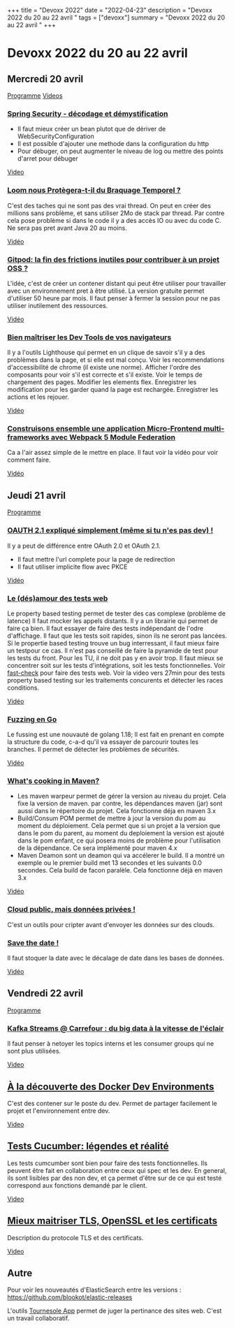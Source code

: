 +++
title = "Devoxx 2022"
date = "2022-04-23"
description = "Devoxx 2022 du 20 au 22 avril "
tags = ["devoxx"]
summary = "Devoxx 2022 du 20 au 22 avril "
+++

# Devoxx 2022 du 20 au 22 avril

## Mercredi 20 avril

[Programme](https://cfp.devoxx.fr/2022/byday/wed)
[Videos](https://www.youtube.com/c/DevoxxFRvideos/featured)

### [Spring Security - décodage et démystification](https://cfp.devoxx.fr/2022/talk/UBP-3035/Spring_Security_-_decodage_et_demystification_%F0%9F%95%B5%EF%B8%8F)
* Il faut mieux créer un bean plutot que de dériver de WebSecurityConfiguration
* Il est possible d'ajouter une methode dans la configuration du http
* Pour débuger, on peut augmenter le niveau de log ou mettre des points d'arret pour débuger

[Video](https://www.youtube.com/watch?v=wYR6L_1Jb4I)

### [Loom nous Protègera-t-il du Braquage Temporel ?](https://cfp.devoxx.fr/2022/talk/IFY-4656/Loom_nous_Protegera-t-il_du_Braquage_Temporel_%3F)
C'est des taches qui ne sont pas des vrai thread. 
On peut en créer des millions sans problème, et sans utiliser 2Mo de stack par thread.
Par contre cela pose problème si dans le code il y a des accès IO ou avec du code C.
Ne sera pas pret avant Java 20 au moins.

[Vidéo](https://www.youtube.com/watch?v=wx7t69DylsI)

### [Gitpod: la fin des frictions inutiles pour contribuer à un projet OSS ?](https://cfp.devoxx.fr/2022/talk/SKW-4406/Gitpod:_la_fin_des_frictions_inutiles_pour_contribuer_a_un_projet_OSS_%3F)
L'idée, c'est de créer un contener distant qui peut être utiliser pour travailler avec un environnement pret à être utilisé.
La version gratuite permet d'utiliser 50 heure par mois. 
Il faut penser à fermer la session pour ne pas utiliser inutilement des ressources.

[Vidéo](https://www.youtube.com/watch?v=7OlynADvoCc)

### [Bien maîtriser les Dev Tools de vos navigateurs](https://cfp.devoxx.fr/2022/talk/IKR-5883/Bien_maitriser_les_Dev_Tools_de_vos_navigateurs)
Il y a l'outils Lighthouse qui permet en un clique de savoir s'il y a des problèmes dans la page, et si elle est mal conçu.
Voir les recommendations d'accessibilité de chrome (il existe une norme).
Afficher l'ordre des composants pour voir s'il est correcte et s'il existe.
Voir le temps de chargement des pages.
Modifier les elements flex.
Enregistrer les modification pour les garder quand la page est rechargée.
Enregistrer les actions et les rejouer.

[Vidéo](https://www.youtube.com/watch?v=TVJhAda0Ex0)

### [Construisons ensemble une application Micro-Frontend multi-frameworks avec Webpack 5 Module Federation](https://cfp.devoxx.fr/2022/talk/TPG-0599/Construisons_ensemble_une_application_Micro-Frontend_multi-frameworks_avec_Webpack_5_Module_Federation)
Ca a l'air assez simple de le mettre en place. Il faut voir la vidéo pour voir comment faire.

[Vidéo](https://www.youtube.com/watch?v=zOU8wTCx8io)

## Jeudi 21 avril

[Programme](https://cfp.devoxx.fr/2022/byday/thu)

### [OAUTH 2.1 expliqué simplement (même si tu n'es pas dev) !](https://cfp.devoxx.fr/2022/talk/YHH-6414/OAUTH_2.1_explique_simplement_(meme_si_tu_n'es_pas_dev)_!)
Il y a peut de différence entre OAuth 2.0 et OAuth 2.1.
* Il faut mettre l'url complete pour la page de redirection
* Il faut utiliser implicite flow avec PKCE

[Vidéo](https://www.youtube.com/watch?v=YdShQveywpo)

### [Le (dés)amour des tests web](https://cfp.devoxx.fr/2022/talk/QUS-1105/Le_(des)amour_des_tests_web)
Le property based testing permet de tester des cas complexe (problème de latence)
Il faut mocker les appels distants. Il y a un librairie qui permet de faire ça bien.
Il faut essayer de faire des tests indépendant de l'odre d'affichage.
Il faut que les tests soit rapides, sinon ils ne seront pas lancées.
Si le propertie based testing trouve un bug interressant, il faut mieux faire un testpour ce cas.
Il n'est pas conseillé de faire la pyramide de test pour les tests du front.
Pour les TU, il ne doit pas y en avoir trop. Il faut mieux se concentrer soit sur les tests d'intégrations, soit les tests fonctionnelles.
Voir [fast-check](https://github.com/dubzzz/fast-check) pour faire des tests web. Voir la video vers 27min pour des tests property based testing sur les traitements concurents et détecter les races conditions.

[Vidéo](https://www.youtube.com/watch?v=stUvCpRk7vo)

### [Fuzzing en Go](https://cfp.devoxx.fr/2022/talk/VHP-9005/Fuzzing_en_Go)
Le fussing est une nouvauté de golang 1.18; Il est fait en prenant en compte la structure du code, c-a-d qu'il va essayer de parcourir toutes les branches.
Il permet de détecter les problèmes de sécurités.

[Vidéo](https://www.youtube.com/watch?v=Oyjo0krQz5M)

### [What's cooking in Maven?](https://cfp.devoxx.fr/2022/talk/MPH-2660/What's_cooking_in_Maven%3F)
* Les maven warpeur permet de gérer la version au niveau du projet. Cela fixe la version de maven. par contre, les dépendances maven (jar) sont aussi dans le répertoire du projet. Cela fonctionne déja en maven 3.x
* Build/Consum POM permet de mettre à jour la version du pom au moment du déploiement. Cela permet que si un projet a la version que dans le pom du parent, au moment du deploiement la version est ajouté dans le pom enfant, ce qui posera moins de problème pour l'utilisation de la dépendance. Ce sera implémenté pour maven 4.x
* Maven Deamon sont un deamon qui va accélerer le build. Il a montré un exemple ou le premier build met 13 secondes et les suivants 0.0 secondes. Cela build de facon paralèle. Cela fonctionne déjà en maven 3.x

[Vidéo](https://www.youtube.com/watch?v=lT6FFbTfvXo)

### [Cloud public, mais données privées !](https://cfp.devoxx.fr/2022/talk/YKJ-2069/Cloud_public,_mais_donnees_privees_!)
C'est un outils pour cripter avant d'envoyer les données sur des clouds.

[]()

### [Save the date !](https://cfp.devoxx.fr/2022/talk/NMD-7139/Save_the_date_!)
Il faut stoquer la date avec le décalage de date dans les bases de données.

[Vidéo](https://www.youtube.com/watch?v=o6H6KksHDSA)

## Vendredi 22 avril 

[Programme](https://cfp.devoxx.fr/2022/byday/fri)

### [Kafka Streams @ Carrefour : du big data à la vitesse de l'éclair](https://cfp.devoxx.fr/2022/talk/JBP-9265/Kafka_Streams_@_Carrefour_:_du_big_data_a_la_vitesse_de_l'eclair)
Il faut penser à netoyer les topics interns et les consumer groups qui ne sont plus utilisées.

[Video](https://www.youtube.com/watch?v=4BU2UEDQQhs)

## [À la découverte des Docker Dev Environments](https://cfp.devoxx.fr/2022/talk/UQC-0994/A_la_decouverte_des_Docker_Dev_Environments)
C'est des contener sur le poste du dev. Permet de partager facilement le projet et l'environnement entre dev.

[Video](https://www.youtube.com/watch?v=MVyHEf-QxTI)

## [Tests Cucumber: légendes et réalité](https://cfp.devoxx.fr/2022/talk/TGD-8267/Tests_Cucumber:_legendes_et_realite)
Les tests cumcumber sont bien pour faire des tests fonctionnelles. Ils peuvent être fait en collaboration entre ceux qui spec et les dev. En general, ils sont lisibles par des non dev, et ça permet d'être sur de ce qui est testé correspond aux fonctions demandé par le client.

[Video](https://www.youtube.com/watch?v=-bnWa68JBcE)

## [Mieux maitriser TLS, OpenSSL et les certificats](https://cfp.devoxx.fr/2022/talk/NXR-6022/Mieux_maitriser_TLS,_OpenSSL_et_les_certificats)
Description du protocole TLS et des certificats.

[Video](https://www.youtube.com/watch?v=P6brMpIZaOo)

## Autre

Pour voir les nouveautés d'ElasticSearch entre les versions : https://github.com/blookot/elastic-releases

L'outils [Tournesole App](https://tournesol.app/) permet de juger la pertinance des sites web. C'est un travail collaboratif.